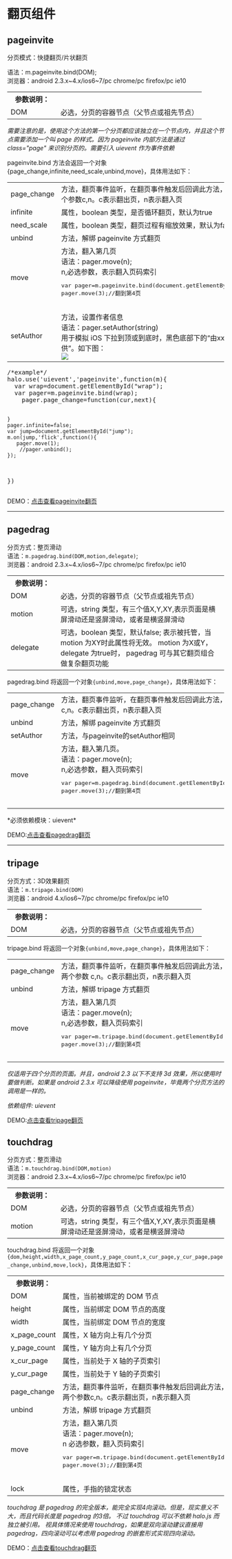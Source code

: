 # 翻页组件 #
## pageinvite ##
分页模式：快捷翻页/片状翻页  

语法：m.pageinvite.bind(DOM);  
浏览器：android 2.3.x~4.x/ios6~7/pc chrome/pc firefox/pc ie10

<table style="border-collapse:collapse;" width="100%">
    <tr>
        <th width="100">参数说明：</th>
        <th></th>
    </tr>
    <tr>
        <td>DOM</td>
        <td>必选，分页的容器节点（父节点或祖先节点）</td>
    </tr>
</table>

*需要注意的是，使用这个方法的第一个分页都应该独立在一个节点内，并且这个节点需要添加一个叫 page 的样式。因为 pageinvite 内部方法是通过 class="page" 来识别分页的。需要引入 uievent 作为事件依赖*

pageinvite.bind 方法会返回一个对象{page_change,infinite,need_scale,unbind,move}，具体用法如下：

<table style="border-collapse:collapse;" width="100%">
    <tr>
        <td>page_change</td>
        <td>方法，翻页事件监听，在翻页事件触发后回调此方法，并且返回两个参数c,n。c表示翻出页，n表示翻入页</td>
    </tr>
    <tr>
        <td>infinite</td>
        <td>属性，boolean 类型，是否循环翻页，默认为true</td>
    </tr>
	<tr>
		<td>need_scale</td>
		<td>属性，boolean 类型，翻页过程有缩放效果，默认为false</td>
	</tr>
	<tr>
		<td>unbind</td>
		<td>方法，解绑 pageinvite 方式翻页</td>
	</tr>
	<tr>
		<td>move</td>
		<td>
			方法，翻入第几页<br />
			语法：pager.move(n);<br />
			n,必选参数，表示翻入页码索引<br />
			<pre>
var pager=m.pageinvite.bind(document.getElementById('wrap'));
pager.move(3);//翻到第4页           
			</pre>
		</td>
	</tr>
	<tr>
		<td>setAuthor</td>
		<td>
			方法，设置作者信息<br />
			语法：pager.setAuthor(string)<br />
			用于模拟 iOS 下拉到顶或到底时，黑色底部下的“由xxx.com提供”。如下图：<br />
			<img src="http://jdc.jd.com/halo/img/20141103.png" />
		</td>
	</tr>
</table>
<pre>
/*example*/
halo.use('uievent','pageinvite',function(m){
  var wrap=document.getElementById("wrap");
  var pager=m.pageinvite.bind(wrap);
    pager.page_change=function(cur,next){
        
    }
    pager.infinite=false;
    var jump=document.getElementById("jump");
    m.on(jump,'flick',function(){
       pager.move(1);
        //pager.unbind();
    });
})
</pre>

DEMO：[点击查看pageinvite翻页](http://jdc.jd.com/halo/demo/pageinvite.html)

------------------------------------------------------

## pagedrag ##

分页方式：整页滑动  
语法：`m.pagedrag.bind(DOM,motion,delegate)`;  
浏览器：android 2.3.x~4.x/ios6~7/pc chrome/pc firefox/pc ie10  

<table style="border-collapse:collapse;" width="100%">
    <tr>
        <th width="100">参数说明：</th>
        <th></th>
    </tr>
    <tr>
        <td>DOM</td>
        <td>必选，分页的容器节点（父节点或祖先节点）</td>
    </tr>
	<tr>
		<td>motion</td>
		<td>可选，string 类型，有三个值X,Y,XY,表示页面是横屏滑动还是竖屏滑动，或者是横竖屏滑动</td>
	</tr>
	<tr>
		<td>delegate</td>
		<td>可选，boolean 类型，默认false; 表示被托管，当 motion 为XY时此属性将无效。 motion 为X或Y， delegate 为true时， pagedrag 可与其它翻页组合做复杂翻页功能</td>
	</tr>
</table> 

pagedrag.bind 将返回一个对象`{unbind,move,page_change}`，具体用法如下：

<table style="border-collapse:collapse;" width="100%">
    <tr>
        <td>page_change</td>
        <td>方法，翻页事件监听，在翻页事件触发后回调此方法，并且返回两个参数 c,n。c表示翻出页，n表示翻入页</td>
    </tr>
	<tr>
		<td>unbind</td>
		<td>方法，解绑 pageinvite 方式翻页</td>
	</tr>
	<tr>
		<td>setAuthor</td>
		<td>方法，与pageinvite的setAuthor相同</td>
	</tr>
	<tr>
		<td>move</td>
		<td>
			方法，翻入第几页。<br />
			语法：pager.move(n); <br />
			n,必选参数，翻入页码索引
			<pre>
var pager=m.pagedrag.bind(document.getElementById('wrap'),'Y',true);
pager.move(3);//翻到第4页
			</pre>
		</td>
	</tr>
</table> 
*必须依赖模块：uievent*

DEMO:[点击查看pagedrag翻页](http://jdc.jd.com/halo/demo/pagedrag.html)

-----------------------------------------------------

## tripage ##

分页方式：3D效果翻页  
语法：`m.tripage.bind(DOM)`  
浏览器：android 4.x/ios6~7/pc chrome/pc firefox/pc ie10

<table style="border-collapse:collapse;" width="100%">
	<tr>
        <th width="100">参数说明：</th>
        <th></th>
    </tr>
    <tr>
        <td>DOM</td>
        <td>必选，分页的容器节点（父节点或祖先节点）</td>
    </tr>
</table>

tripage.bind 将返回一个对象`{unbind,move,page_change}`，具体用法如下：

<table style="border-collapse:collapse;" width="100%">
    <tr>
        <td>page_change</td>
        <td>方法，翻页事件监听，在翻页事件触发后回调此方法，并且返回两个参数 c,n。c表示翻出页，n表示翻入页</td>
    </tr>
	<tr>
		<td>unbind</td>
		<td>方法，解绑 tripage 方式翻页</td>
	</tr>
	<tr>
		<td>move</td>
		<td>
			方法，翻入第几页<br />
			语法：pager.move(n);<br />
			n,必选参数，翻入页码索引
			<pre>
var pager=m.tripage.bind(document.getElementById('wrap'));
pager.move(3);//翻到第4页            
			</pre>
		</td>
	</tr>
</table>

*仅适用于四个分页的页面。并且，android 2.3 以下不支持 3d 效果，所以使用时要做判断。如果是 android 2.3.x 可以降级使用 pageinvite，毕竟两个分页方法的调用是一样的。*

*依赖组件: uievent*

DEMO:[点击查看tripage翻页](http://jdc.jd.com/halo/demo/tripage.html)

## touchdrag ##

分页方式：整页滑动  
语法：`m.touchdrag.bind(DOM,motion)`   
浏览器：android 2.3.x~4.x/ios6~7/pc chrome/pc firefox/pc ie10

<table style="border-collapse:collapse;" width="100%">
    <tr>
        <th width="100">参数说明：</th>
        <th></th>
    </tr>
    <tr>
        <td>DOM</td>
        <td>必选，分页的容器节点（父节点或祖先节点）</td>
    </tr>
    <tr>
        <td>motion</td>
        <td>可选，string 类型，有三个值X,Y,XY,表示页面是横屏滑动还是竖屏滑动，或者是横竖屏滑动</td>
    </tr>
</table> 

touchdrag.bind 将返回一个对象`{dom,height,width,x_page_count,y_page_count,x_cur_page,y_cur_page,page_change,unbind,move,lock}`，具体用法如下：

<table style="border-collapse:collapse;" width="100%">
    <tr>
        <th width="100">参数说明：</th>
        <th></th>
    </tr>
    <tr>
        <td>DOM</td>
        <td>属性，当前被绑定的 DOM 节点</td>
    </tr>
    <tr>
        <td>height</td>
        <td>属性，当前绑定 DOM 节点的高度</td>
    </tr>
    <tr>
        <td>width</td>
        <td>属性，当前绑定 DOM 节点的宽度</td>
    </tr>
    <tr>
        <td>x_page_count</td>
        <td>属性，X 轴方向上有几个分页</td>
    </tr>
    <tr>
        <td>y_page_count</td>
        <td>属性，Y 轴方向上有几个分页</td>
    </tr>
    <tr>
        <td>x_cur_page</td>
        <td>属性，当前处于 X 轴的子页索引</td>
    </tr>
    <tr>
        <td>y_cur_page</td>
        <td>属性，当前处于 Y 轴的子页索引</td>
    </tr>
    <tr>
        <td>page_change</td>
        <td>方法，翻页事件监听，在翻页事件触发后回调此方法，并且返回两个参数c,n。c表示翻出页，n表示翻入页</td>
    </tr>
    <tr>
        <td>unbind</td>
        <td>方法，解绑 tripage 方式翻页</td>
    </tr>
    <tr>
        <td>move</td>
        <td>
			方法，翻入第几页<br />
			语法：pager.move(n);<br />
			n 必选参数，翻入页码索引<br />
			<pre>
var pager=m.tripage.bind(document.getElementById('wrap'));
pager.move(3);//翻到第4页
			</pre>
		</td>
    </tr>
	<tr>
        <td>lock</td>
        <td>属性，手指的锁定状态</td>
    </tr>
</table> 

*touchdrag 是 pagedrag 的完全版本，能完全实现4向滚动。但是，现实意义不大，而且代码长度是 pagedrag 的3倍。
不过 touchdrag 可以不依赖 halo.js 而独立被引用。
视具体情况来使用 touchdrag，如果是双向滚动建议直接用 pagedrag，四向滚动可以考虑用 pagedrag 的嵌套形式实现四向滚动。*

DEMO：[点击查看touchdrag翻页](http://jdc.jd.com/halo/demo/touchpage.html)